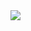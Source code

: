 <img align="right" src="https://github-readme-stats.vercel.app/api?username=Wigiesen&show_icons=true&icon_color=CE1D2D&text_color=718096&bg_color=ffffff&hide_title=true" />

<!--
**Wigiesen/Wigiesen** is a ✨ _special_ ✨ repository because its `README.md` (this file) appears on your GitHub profile.

Here are some ideas to get you started:

- 🔭 I’m currently working on ...
- 🌱 I’m currently learning ...
- 👯 I’m looking to collaborate on ...
- 🤔 I’m looking for help with ...
- 💬 Ask me about ...
- 📫 How to reach me: ...
- 😄 Pronouns: ...
- ⚡ Fun fact: ...
-->
